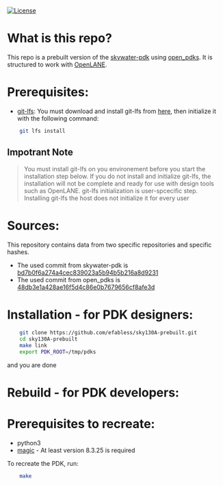 [![License](https://img.shields.io/badge/License-Apache%202.0-blue.svg)](https://opensource.org/licenses/Apache-2.0) 

# What is this repo?

This repo is a prebuilt version of the [skywater-pdk](https://github.com/google/skywater-pdk) using [open_pdks](https://github.com/RTimothyEdwards/open_pdks). It is structured to work with [OpenLANE](https://github.com/efabless/openlane/tree/master).

# Prerequisites:

- [git-lfs](https://git-lfs.github.com/): You must download and install git-lfs from [here](https://git-lfs.github.com/), then initialize it with the following command:

```bash
	git lfs install
```

## Impotrant Note
> You must install git-lfs on you environement before you start the installation step below. If you do not install and initialize git-lfs, the installation will not be complete and ready for use with design tools such as OpenLANE.
> git-lfs initialization is user-spcecific step. Installing git-lfs the host does not initialize it for every user

# Sources:

This repository contains data from two specific repositories and specific hashes.

- The used commit from skywater-pdk is [bd7b0f6a274a4cec839023a5b94b5b216a8d9231](https://github.com/google/skywater-pdk/commit/bd7b0f6a274a4cec839023a5b94b5b216a8d9231)
- The used commit from open_pdks is [48db3e1a428ae16f5d4c86e0b7679656cf8afe3d](https://github.com/RTimothyEdwards/open_pdks/commit/48db3e1a428ae16f5d4c86e0b7679656cf8afe3d)

# Installation - for PDK designers:

```bash
	git clone https://github.com/efabless/sky130A-prebuilt.git
	cd sky130A-prebuilt
	make link
	export PDK_ROOT=/tmp/pdks
```
and you are done

# Rebuild - for PDK developers:

# Prerequisites to recreate:

 - python3
 - [magic](https://github.com/RTimothyEdwards/magic) - At least version 8.3.25 is required

To recreate the PDK, run:

```bash
	make
```

